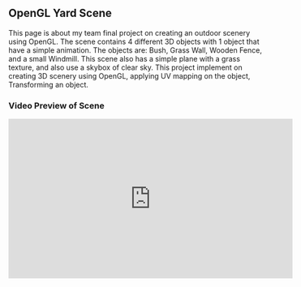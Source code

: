 ## OpenGL Yard Scene

This page is about my team final project on creating an outdoor scenery using OpenGL. The scene contains 4 different 3D objects with 1 object that have a simple animation. The objects are: Bush, Grass Wall, Wooden Fence, and a small Windmill. This scene also has a simple plane with a grass texture, and also use a skybox of clear sky. This project implement on creating 3D scenery using OpenGL, applying UV mapping on the object, Transforming an object.


### Video Preview of Scene
<iframe width="560" height="315" src="https://www.youtube.com/embed/7OnEn8LIR3w" frameborder="0" allow="autoplay; encrypted-media" allowfullscreen></iframe>
